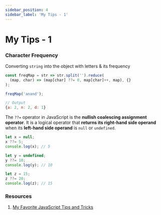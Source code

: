 ```yaml
---
sidebar_position: 4
sidebar_label: 'My Tips - 1'
---
```


# My Tips - 1

### Character Frequency

Converting `string` into the object with letters & its frequency

```js
const freqMap = str => str.split('').reduce(
  (map, char) => (map[char] ??= 0, map[char]++, map), {}
);

freqMap('anand');

// Output
{a: 2, n: 2, d: 1}
```
The `??=` operator in JavaScript is the **nullish coalescing assignment operator**. It is a logical operator that **returns its right-hand side operand** when its **left-hand side operand** is `null` or `undefined`.

```js showLineNumbers
let x = null;
x ??= 5;
console.log(x); // 5

let y = undefined;
y ??= 10;
console.log(y); // 10

let z = 15;
z ??= 20;
console.log(z); // 15
```

### Resources

1. [My Favorite JavaScript Tips and Tricks](https://blog.greenroots.info/my-favorite-javascript-tips-and-tricks)


